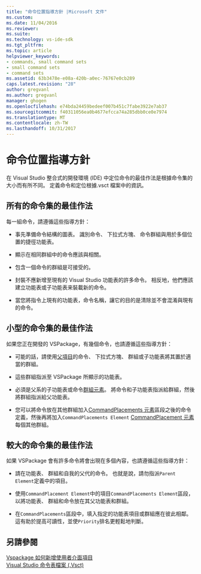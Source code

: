 ```yaml
---
title: "命令位置指導方針 |Microsoft 文件"
ms.custom: 
ms.date: 11/04/2016
ms.reviewer: 
ms.suite: 
ms.technology: vs-ide-sdk
ms.tgt_pltfrm: 
ms.topic: article
helpviewer_keywords:
- commands, small command sets
- small command sets
- command sets
ms.assetid: 63b3478e-e08a-420b-a0ec-76767e0cb289
caps.latest.revision: "28"
author: gregvanl
ms.author: gregvanl
manager: ghogen
ms.openlocfilehash: e74bda24459bedeef007b451c7fabe3922e7ab37
ms.sourcegitcommit: f40311056ea0b4677efcca74a285dbb0ce0e7974
ms.translationtype: MT
ms.contentlocale: zh-TW
ms.lasthandoff: 10/31/2017
---
```

# <a name="command-placement-guidelines"></a>命令位置指導方針
在 Visual Studio 整合式的開發環境 (IDE) 中定位命令的最佳作法是根據命令集的大小而有所不同。 定義命令和定位根據.vsct 檔案中的資訊。  
  
## <a name="best-practices-for-all-command-sets"></a>所有的命令集的最佳作法  
 每一組命令，請遵循這些指導方針：  
  
-   事先準備命令結構的圖表。 識別命令、 下拉式方塊、 命令群組與用於多個位置的捷徑功能表。  
  
-   顯示在相同群組中的命令應該與相關。  
  
-   包含一個命令的群組是可接受的。  
  
-   封裝不應新增至現有的 Visual Studio 功能表的許多命令。 相反地，他們應該建立功能表或子功能表来裝載新的命令。  
  
-   當您將指令上現有的功能表，命令名稱，讓它的目的是清除並不會混淆與現有的命令。  
  
## <a name="best-practices-for-small-command-sets"></a>小型的命令集的最佳作法  
 如果您正在開發的 VSPackage，有幾個命令，也請遵循這些指導方針：  
  
-   可能的話，請使用[父項目](../../extensibility/parent-element.md)的命令、 下拉式方塊、 群組或子功能表將其置於適當的群組。  
  
-   這些群組指派至 VSPackage 所顯示的功能表。  
  
-   必須是父系的子功能表或命令[群組元素](../../extensibility/group-element.md)。 將命令和子功能表指派給群組，然後將群組指派給父功能表。  
  
-   您可以將命令放在其他群組加入[CommandPlacements 元素](../../extensibility/commandplacements-element.md)區段之後的命令定義，然後再將加入`CommandPlacements Element` [CommandPlacement 元素](../../extensibility/commandplacement-element.md)每個其他群組。  
  
## <a name="best-practices-for-large-command-sets"></a>較大的命令集的最佳作法  
 如果 VSPackage 會有許多命令將會出現在多個內容，也請遵循這些指導方針：  
  
-   請在功能表、 群組和自我的父代的命令。 也就是說，請勿指派`Parent Element`定義中的項目。  
  
-   使用`CommandPlacement Element`中的項目`CommandPlacements Element`區段，以將功能表、 群組和命令放在其父功能表和群組。  
  
-   在`CommandPlacements`區段中，填入指定的功能表項目或群組應在彼此相鄰。 這有助於提高可讀性，並使`Priority`排名更輕鬆地判斷。  
  
## <a name="see-also"></a>另請參閱  
 [Vspackage 如何新增使用者介面項目](../../extensibility/internals/how-vspackages-add-user-interface-elements.md)   
 [Visual Studio 命令表檔案 (.Vsct)](../../extensibility/internals/visual-studio-command-table-dot-vsct-files.md)